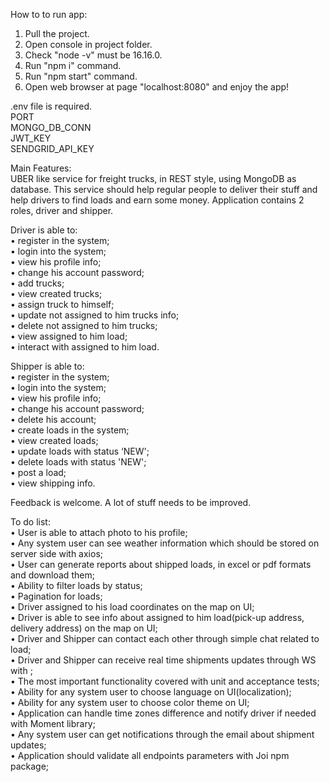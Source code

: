 How to to run app:  

1. Pull the project.  
2. Open console in project folder.  
3. Check "node -v" must be 16.16.0.  
4. Run "npm i" command.  
5. Run "npm start" command.  
6. Open web browser at page "localhost:8080" and enjoy the app!  

.env file is required.  
PORT  
MONGO_DB_CONN  
JWT_KEY  
SENDGRID_API_KEY  

Main Features:  
UBER like service for freight trucks, in REST style, using MongoDB as database. This service should help regular people to deliver their stuff and help drivers to find loads and earn some money. Application contains 2 roles, driver and shipper.  


Driver is able to:  
•	register in the system;  
•	login into the system;  
•	view his profile info;  
•	change his account password;  
•	add trucks;  
•	view created trucks;  
•	assign truck to himself;  
•	update not assigned to him trucks info;  
•	delete not assigned to him trucks;  
•	view assigned to him load;  
•	interact with assigned to him load.  

Shipper is able to:  
•	register in the system;  
•	login into the system;  
•	view his profile info;  
•	change his account password;  
•	delete his account;  
•	create loads in the system;  
•	view created loads;  
•	update loads with status ‘NEW';  
•	delete loads with status 'NEW';  
•	post a load;  
•	view shipping info.  

Feedback is welcome. A lot of stuff needs to be improved.

To do list:  
•	User is able to attach photo to his profile;  
•	Any system user can see weather information which should be stored on server side with axios;  
•	User can generate reports about shipped loads, in excel or pdf formats and download them;  
•	Ability to filter loads by status;  
•	Pagination for loads;  
•	Driver assigned to his load coordinates on the map on UI;  
• Driver is able to see info about assigned to him load(pick-up address, delivery address) on the map on UI;  
•	Driver and Shipper can contact each other through simple chat related to load;  
•	Driver and Shipper can receive real time shipments updates through WS with ;  
•	The most important functionality covered with unit and acceptance tests;  
•	Ability for any system user to choose language on UI(localization);  
•	Ability for any system user to choose color theme on UI;  
•	Application can handle time zones difference and notify driver if needed with Moment library;  
•	Any system user can get notifications through the email about shipment updates;  
•	Application should validate all endpoints parameters with Joi npm package;  
